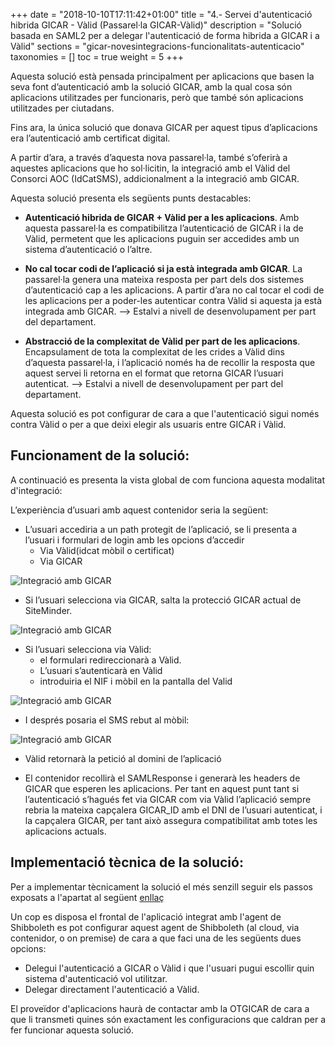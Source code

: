 +++
date        = "2018-10-10T17:11:42+01:00"
title       = "4.- Servei d'autenticació hibrida GICAR - Vàlid (Passarel·la GICAR-Vàlid)"
description = "Solució basada en SAML2 per a delegar l'autenticació de forma hibrida a GICAR i a Vàlid"
sections    = "gicar-novesintegracions-funcionalitats-autenticacio"
taxonomies  = []
toc			= true
weight 		= 5
+++

Aquesta solució està pensada principalment per aplicacions que basen la seva font d’autenticació amb la solució GICAR, amb la qual cosa són aplicacions utilitzades per funcionaris, però que també són aplicacions utilitzades per ciutadans.

Fins ara, la única solució que donava GICAR per aquest tipus d’aplicacions era l’autenticació amb certificat digital.

A partir d’ara, a través d’aquesta nova passarel·la, també s’oferirà a aquestes aplicacions que ho sol·licitin, la integració amb el Vàlid del Consorci AOC (IdCatSMS), addicionalment a la integració amb GICAR.

Aquesta solució presenta els següents punts destacables:

- **Autenticació hibrida de GICAR + Vàlid per a les aplicacions**. Amb aquesta passarel·la es compatibilitza l’autenticació de GICAR i la de Vàlid, permetent que les aplicacions puguin ser accedides amb un sistema d’autenticació o l’altre.

- **No cal tocar codi de l’aplicació si ja està integrada amb GICAR**. La passarel·la genera una mateixa resposta per part dels dos sistemes d’autenticació cap a les aplicacions. A partir d’ara no cal tocar el codi de les aplicacions per a poder-les autenticar contra Vàlid si aquesta ja està integrada amb GICAR. --> Estalvi a nivell de desenvolupament per part del departament.

- **Abstracció de la complexitat de Vàlid per part de les aplicacions**. Encapsulament de tota la complexitat de les crides a Vàlid dins d’aquesta passarel·la, i l’aplicació només ha de recollir la resposta que aquest servei li retorna en el format que retorna GICAR l’usuari autenticat. --> Estalvi a nivell de desenvolupament per part del departament.

Aquesta solució es pot configurar de cara a que l'autenticació sigui només contra Vàlid o per a que deixi elegir als usuaris entre GICAR i Vàlid.

## Funcionament de la solució:

A continuació es presenta la vista global de com funciona aquesta modalitat d'integració:

L’experiència d’usuari amb aquest contenidor seria la següent:

- L’usuari accediria a un path protegit de l’aplicació, se li presenta a l’usuari i formulari de login amb les opcions d’accedir
	- Via Vàlid(idcat mòbil o certificat)
	- Via GICAR

![Integració amb GICAR](/related/gicar/valid5.png)
 
- Si l’usuari selecciona via GICAR, salta la protecció GICAR actual de SiteMinder.

![Integració amb GICAR](/related/gicar/valid2.png)

- Si l’usuari selecciona via Vàlid:
	- el formulari redireccionarà a Vàlid. 
	- L’usuari s’autenticarà en Vàlid 
	- introduiria el NIF i mòbil en la pantalla del Valid


![Integració amb GICAR](/related/gicar/valid3.png)


- I després posaria el SMS rebut al mòbil:

 
![Integració amb GICAR](/related/gicar/valid4.png)

- Vàlid retornarà la petició al domini de l’aplicació

- El contenidor recollirà el SAMLResponse i generarà les headers de GICAR  que esperen les aplicacions. Per tant en aquest punt tant si l’autenticació s’hagués fet via GICAR com via Vàlid l’aplicació sempre rebria la mateixa capçalera GICAR_ID amb el DNI de l’usuari autenticat, i la capçalera GICAR, per tant això assegura compatibilitat amb totes les aplicacions actuals.


## Implementació tècnica de la solució:

Per a implementar tècnicament la solució el més senzill seguir els passos exposats a l'apartat al següent [enllaç](/gicar-tecniques-autenticacio-2021/auth-saml2-1-agent_shibboleth/)

Un cop es disposa el frontal de l'aplicació integrat amb l'agent de Shibboleth es pot configurar aquest agent de Shibboleth (al cloud, via contenidor, o on premise) de cara a que faci una de les següents dues opcions:

- Delegui l'autenticació a GICAR o Vàlid i que l'usuari pugui escollir quin sistema d'autenticació vol utilitzar.
- Delegar directament l'autenticació a Vàlid. 

El proveïdor d'aplicacions haurà de contactar amb la OTGICAR de cara a que li transmeti quines són exactament les configuracions que caldran per a fer funcionar aquesta solució.
